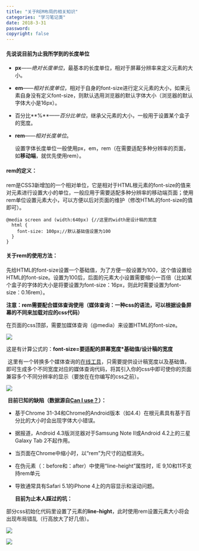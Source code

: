 ```yaml
---
title: "关于REM布局的相关知识"
categories: "学习笔记类"
date: 2018-3-31
password: 
copyright: false
---
```




#### 先说说目前为止我所学到的长度单位

- **px**——*绝对长度单位*，最基本的长度单位，相对于屏幕分辨率来定义元素的大小。

- **em**——*相对长度单位*，相对于自身的font-size进行定义元素的大小，如果元素自身没有定义font-size，则默认选用浏览器的默认字体大小（浏览器的默认字体大小是16px）。

- 百分比**%**——*百分比单位*，继承父元素的大小，一般用于设置某个盒子的宽度。

- **rem**——*相对长度单位*。

  ​	设置字体长度单位一般使用px，em，rem（在需要适配多种分辨率的页面，如**移动端**，就优先使用rem）。

  <!--more-->


#### rem的定义：

​	  rem是CSS3新增加的一个相对单位，它是相对于HTML根元素的font-size的值来对元素进行设置大小的单位，一般应用于需要适配多种分辨率的移动端页面；使用rem单位设置元素大小，可以方便以后对页面的维护（修改HTML的font-size的值即可）。



```
@media screen and (width:640px) {//这里的width是设计稿的宽度
  html {
    font-size: 100px;//默认基础值设置为100
  }
}
```



#### 关于rem的使用方法：

​	先给HTML的font-size设置一个基础值，为了方便一般设置为100，这个值设置给HTML的font-size。设置为100后，后面的元素大小设置需要缩小一百倍（比如某个盒子的字体的大小是将要设置为font-size：16px，则此时需要设置为font-size：0.16rem）。

​	**注意：rem需要配合媒体查询使用（媒体查询：一种css的语法，可以根据设备屏幕的不同来加载对应的css代码）**

在页面的css顶部，需要加媒体查询（@media）来设置HTML的font-size。

![](/img/关于rem/1.png)

这是有计算公式的：**font-size=要适配的屏幕宽度*基础值/设计稿的宽度**

​	这里有一个转换多个媒体查询的[在线工具](http://mxd.tencent.com/wp-content/uploads/2014/11/rem.html)，只需要提供设计稿宽度以及基础值，即可生成多个不同宽度对应的媒体查询代码，将其引入你的css中即可使你的页面兼容多个不同分辨率的显示（要放在在你编写的css之前）。

![](/img/关于rem/3.png)

​	**目前已知的缺陷（数据源自[Can I use？](https://www.caniuse.com/#search=rem)）：**

- 基于Chrome 31-34和Chrome的Android版本（如4.4）在根元素具有基于百分比的大小时会出现字体大小错误。

- 据报道，Android 4.3版浏览器对于Samsung Note II或Android 4.2上的三星Galaxy Tab 2不起作用。

- 当页面在Chrome中缩小时，以“rem”为尺寸的边框消失。

- 在伪元素（：before和：after）中使用“line-height”属性时，IE 9,10和11不支持rem单元

- 导致通常具有Safari 5.1的iPhone 4上的内容显示和滚动问题。

  **目前为止本人踩过的坑：**

部分css初始化代码里设置了元素的**line-hight**，此时使用rem设置元素大小将会出现布局错乱（行高放大了好几倍）。

![](/img/关于rem/2-1.png)

![](/img/关于rem/2-2.png)

